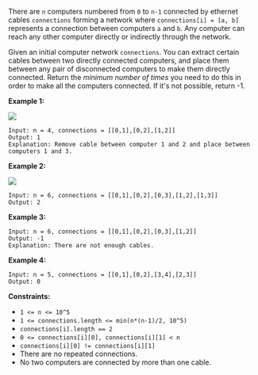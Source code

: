 There are `n` computers numbered from `0` to `n-1` connected by ethernet
cables `connections` forming a network where `connections[i] = [a, b]`
represents a connection between computers `a` and `b`. Any computer can reach
any other computer directly or indirectly through the network.

Given an initial computer network `connections`. You can extract certain
cables between two directly connected computers, and place them between any
pair of disconnected computers to make them directly connected. Return the
_minimum number of times_ you need to do this in order to make all the
computers connected. If it's not possible, return -1.



**Example 1:**

**![](https://assets.leetcode.com/uploads/2020/01/02/sample_1_1677.png)**

    
    
    Input: n = 4, connections = [[0,1],[0,2],[1,2]]
    Output: 1
    Explanation: Remove cable between computer 1 and 2 and place between computers 1 and 3.
    

**Example 2:**

**![](https://assets.leetcode.com/uploads/2020/01/02/sample_2_1677.png)**

    
    
    Input: n = 6, connections = [[0,1],[0,2],[0,3],[1,2],[1,3]]
    Output: 2
    

**Example 3:**

    
    
    Input: n = 6, connections = [[0,1],[0,2],[0,3],[1,2]]
    Output: -1
    Explanation: There are not enough cables.
    

**Example 4:**

    
    
    Input: n = 5, connections = [[0,1],[0,2],[3,4],[2,3]]
    Output: 0
    



**Constraints:**

  * `1 <= n <= 10^5`
  * `1 <= connections.length <= min(n*(n-1)/2, 10^5)`
  * `connections[i].length == 2`
  * `0 <= connections[i][0], connections[i][1] < n`
  * `connections[i][0] != connections[i][1]`
  * There are no repeated connections.
  * No two computers are connected by more than one cable.

